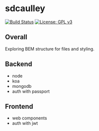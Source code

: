 # sdcaulley

[![Build Status](https://travis-ci.com/sdcaulley/sdcaulley.svg?branch=master)](https://travis-ci.com/sdcaulley/sdcaulley)
[![License: GPL v3](https://img.shields.io/badge/License-GPLv3-blue.svg)](https://www.gnu.org/licenses/gpl-3.0)

## Overall
Exploring BEM structure for files and styling.

## Backend
- node
- koa
- mongodb
- auth with passport

## Frontend
- web components
- auth with jwt
